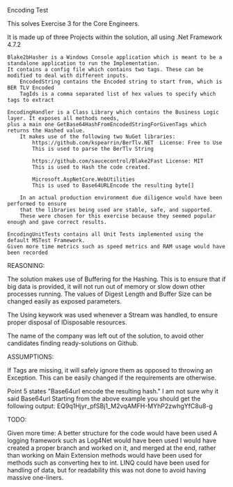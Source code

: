 Encoding Test

This solves Exercise 3 for the Core Engineers. 

It is made up of three Projects within the solution, all using .Net Framework 4.7.2 

	Blake2bHasher is a Windows Console application which is meant to be a standalone application to run the Implementation.
	It contains a config file which contains two tags. These can be modified to deal with different inputs.
		EncodedString contains the Encoded string to start from, which is BER TLV Encoded
		TagIds is a comma separated list of hex values to specify which tags to extract

	EncodingHandler is a Class Library which contains the Business Logic layer. It exposes all methods needs,
	plus a main one GetBase64HashFromEncodedStringForGivenTags which returns the Hashed value.
		It makes use of the following two NuGet libraries:
			https://github.com/kspearrin/BerTlv.NET  License: Free to Use
			This is used to parse the BerTlv String

			https://github.com/saucecontrol/Blake2Fast License: MIT
			This is used to Hash the code created.

			Microsoft.AspNetCore.WebUtilities
			This is used to Base64URLEncode the resulting byte[]

		In an actual production environment due diligence would have been performed to ensure
		that the libraries being used are stable, safe, and supported.
		These were chosen for this exercise because they seemed popular enough and gave correct results.

	EncodingUnitTests contains all Unit Tests implemented using the default MSTest Framework.
	Given more time metrics such as speed metrics and RAM usage would have been recorded


	
REASONING:

The solution makes use of Buffering for the Hashing. This is to ensure that if big data is provided, 
it will not run out of memory or slow down other processes running. The values of Digest Length and
Buffer Size can be changed easily as exposed parameters.

The Using keywork was used whenever a Stream was handled, to ensure proper disposal of IDisposable resources.

The name of the company was left out of the solution, to avoid other candidates finding ready-solutions on Github.

ASSUMPTIONS: 

If Tags are missing, it will safely ignore them as opposed to throwing an Exception.
This can be easily changed if the requirements are otherwise.

Point 5 states "Base64url encode the resulting hash." 
I am not sure why it said Base64url 
Starting from the above example you should get the following output:
EQ9q1Hjyr_pfSBj1_M2vqAMFH-MYhP2zwhgYfC8u8-g

TODO:

Given more time:
	A better structure for the code would have been used
	A logging framework such as Log4Net would have been used
	I would have created a proper branch and worked on it, and merged at the end, rather than working on Main
	Extension methods would have been used for methods such as converting hex to int.
	LINQ could have been used for handling of data, but for readability this was not done to avoid having massive one-liners.


